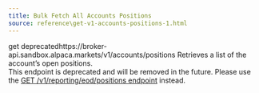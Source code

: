 ```yaml
---
title: Bulk Fetch All Accounts Positions
source: reference\get-v1-accounts-positions-1.html
---
```


get deprecatedhttps://broker-api.sandbox.alpaca.markets/v1/accounts/positions
Retrieves a list of the account’s open positions.  
This endpoint is deprecated and will be removed in the future. Please use the [GET /v1/reporting/eod/positions endpoint](get-v1-reporting-eod-positions-1.md) instead.
